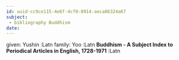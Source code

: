 ```yaml
---
id: uuid-cc9ce115-4e6f-4cf0-8914-aeca86324a67
subject: 
 - bibliography Buddhism
date: 
---
```


given: Yushin :Latn
family: Yoo :Latn
**Buddhism - A Subject Index to Periodical Articles in English, 1728-1971** :Latn
